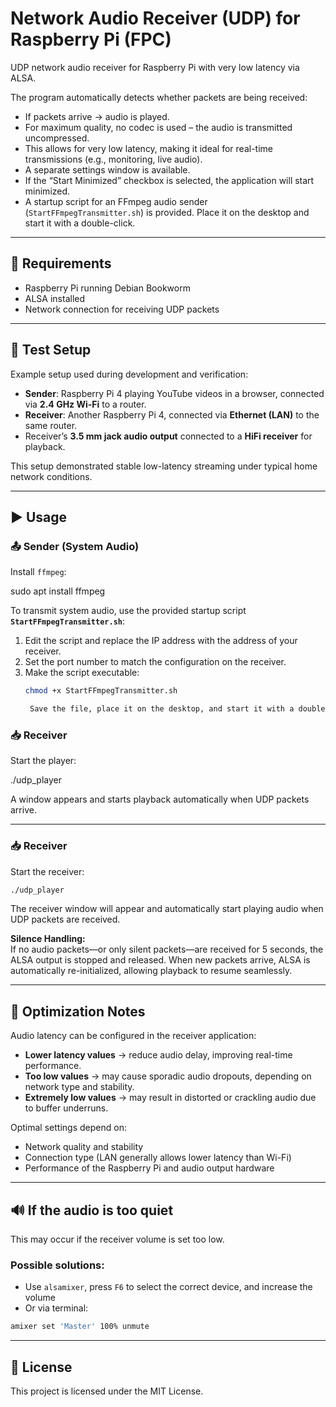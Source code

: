 # Network Audio Receiver (UDP) for Raspberry Pi (FPC)

UDP network audio receiver for Raspberry Pi with very low latency via ALSA.

The program automatically detects whether packets are being received:

- If packets arrive → audio is played.
- For maximum quality, no codec is used – the audio is transmitted uncompressed.
- This allows for very low latency, making it ideal for real-time transmissions (e.g., monitoring, live audio).
- A separate settings window is available.
- If the “Start Minimized” checkbox is selected, the application will start minimized.
- A startup script for an FFmpeg audio sender (`StartFFmpegTransmitter.sh`) is provided. Place it on the desktop and start it with a double-click.

---

## 💠 Requirements

- Raspberry Pi running Debian Bookworm
- ALSA installed
- Network connection for receiving UDP packets

---

## 🧪 Test Setup

Example setup used during development and verification:

- **Sender**: Raspberry Pi 4 playing YouTube videos in a browser, connected via **2.4 GHz Wi-Fi** to a router.
- **Receiver**: Another Raspberry Pi 4, connected via **Ethernet (LAN)** to the same router.
- Receiver’s **3.5 mm jack audio output** connected to a **HiFi receiver** for playback.

This setup demonstrated stable low-latency streaming under typical home network conditions.

---

## ▶️ Usage

### 📤 Sender (System Audio)
Install `ffmpeg`:

sudo apt install ffmpeg

To transmit system audio, use the provided startup script **`StartFFmpegTransmitter.sh`**:

1. Edit the script and replace the IP address with the address of your receiver.  
2. Set the port number to match the configuration on the receiver.  
3. Make the script executable:  
   ```bash
   chmod +x StartFFmpegTransmitter.sh

    Save the file, place it on the desktop, and start it with a double-click.

### 📥 Receiver

Start the player:

./udp_player

A window appears and starts playback automatically when UDP packets arrive.

---

### 📥 Receiver

Start the receiver:
```bash
./udp_player
```

The receiver window will appear and automatically start playing audio when UDP packets are received.

**Silence Handling:**  
If no audio packets—or only silent packets—are received for 5 seconds, the ALSA output is stopped and released. When new packets arrive, ALSA is automatically re-initialized, allowing playback to resume seamlessly.

---

## 🎯 Optimization Notes

Audio latency can be configured in the receiver application:

- **Lower latency values** → reduce audio delay, improving real-time performance.
- **Too low values** → may cause sporadic audio dropouts, depending on network type and stability.
- **Extremely low values** → may result in distorted or crackling audio due to buffer underruns.

Optimal settings depend on:

- Network quality and stability
- Connection type (LAN generally allows lower latency than Wi-Fi)
- Performance of the Raspberry Pi and audio output hardware

---

## 🔊 If the audio is too quiet

This may occur if the receiver volume is set too low.

### Possible solutions:

- Use `alsamixer`, press `F6` to select the correct device, and increase the volume
- Or via terminal:
```bash
amixer set 'Master' 100% unmute
```

---

## 📝 License

This project is licensed under the MIT License.
